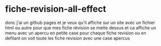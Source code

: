 # fiche-revision-all-effect
donc j'ai un github pages et je veux qu'il affiche sur un site avec un fichier html ou autre pour que mes fiche révision se mette dessus et ca affiche un menu avec un apercu en petite case pour chaque fiche revision ou en defilant on voit toute les fiche revision avec une case apercus
